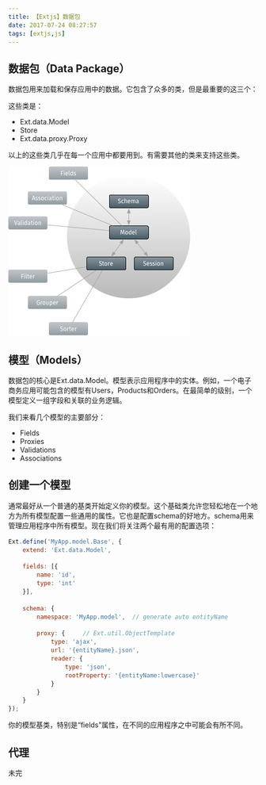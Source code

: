 ```yaml
---
title: 【Extjs】数据包
date: 2017-07-24 08:27:57
tags: [extjs,js]
---
```


## 数据包（Data Package）

数据包用来加载和保存应用中的数据。它包含了众多的类，但是最重要的这三个：

这些类是：

* Ext.data.Model
* Store
* Ext.data.proxy.Proxy

以上的这些类几乎在每一个应用中都要用到。有需要其他的类来支持这些类。

![logo](extjs-data-package/data-model.png)

## 模型（Models）

数据包的核心是Ext.data.Model。模型表示应用程序中的实体。例如，一个电子商务应用可能包含的模型有Users，Products和Orders。在最简单的级别，一个模型定义一组字段和关联的业务逻辑。

我们来看几个模型的主要部分：
* Fields
* Proxies
* Validations
* Associations

## 创建一个模型

通常最好从一个普通的基类开始定义你的模型。这个基础类允许您轻松地在一个地方为所有模型配置一些通用的属性。它也是配置schema的好地方。schema用来管理应用程序中所有模型。现在我们将关注两个最有用的配置选项：

```js
Ext.define('MyApp.model.Base', {
    extend: 'Ext.data.Model',

    fields: [{
        name: 'id',
        type: 'int'
    }],

    schema: {
        namespace: 'MyApp.model',  // generate auto entityName

        proxy: {     // Ext.util.ObjectTemplate
            type: 'ajax',
            url: '{entityName}.json',
            reader: {
                type: 'json',
                rootProperty: '{entityName:lowercase}'
            }
        }
    }
});
```

你的模型基类，特别是“fields”属性，在不同的应用程序之中可能会有所不同。

## 代理

未完